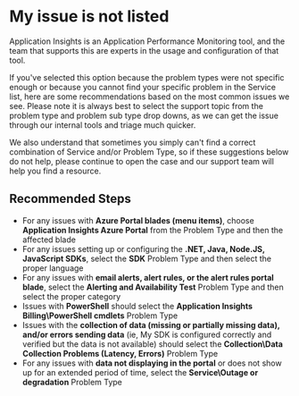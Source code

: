 <properties 
    pageTitle="My issue is not listed"
    description="Guide to help select the correct support topic"
    infoBubbleText="Some suggestions have been found to help get a quicker resolution."
    service="microsoft.insights"
    resource="components"
    authors="debugthings"
    ms.author="jamdavi"
    articleId="insights_issuenotlisted"
    selfHelpType="generic"
    cloudEnvironments="public, Fairfax"
    productPesIds="15693" 
    supportTopicIds="32402641"
 	ownershipId="AzureMonitoring_ApplicationInsights"
/>
# My issue is not listed

Application Insights is an Application Performance Monitoring tool, and the team that supports this are experts in the usage and configuration of that tool.<br>

If you've selected this option because the problem types were not specific enough or because you cannot find your specific problem in the Service list, here are some recommendations based on the most common issues we see. Please note it is always best to select the support topic from the problem type and problem sub type drop downs, as we can get the issue through our internal tools and triage much quicker.<br>

We also understand that sometimes you simply can't find a correct combination of Service and/or Problem Type, so if these suggestions below do not help, please continue to open the case and our support team will help you find a resource.<br>

## **Recommended Steps**

* For any issues with **Azure Portal blades (menu items)**, choose **Application Insights Azure Portal** from the Problem Type and then the affected blade
* For any issues setting up or configuring the **.NET, Java, Node.JS, JavaScript SDKs**, select the **SDK** Problem Type and then select the proper language
* For any issues with **email alerts, alert rules, or the alert rules portal blade**, select the **Alerting and Availability Test** Problem Type and then select the proper category
* Issues with **PowerShell** should select the **Application Insights Billing\PowerShell cmdlets** Problem Type
* Issues with the **collection of data (missing or partially missing data), and/or errors sending data** (ie, My SDK is configured correctly and verified but the data is not available) should select the **Collection\Data Collection Problems (Latency, Errors)** Problem Type
* For any issues with **data not displaying in the portal** or does not show up for an extended period of time, select the **Service\Outage or degradation** Problem Type
